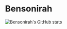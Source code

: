 # Bensonirah
[![Bensonirah's GitHub stats](https://github-readme-stats.vercel.app/api?username=bensonirah&show_icons=true)](https://github.com/anuraghazra/github-readme-stats)
